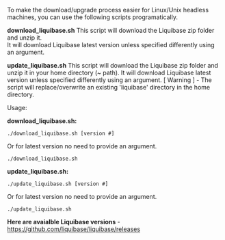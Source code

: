 To make the download/upgrade process easier for Linux/Unix headless machines, you can use the following scripts programatically.

**download_liquibase.sh**
This script will download the Liquibase zip folder and unzip it.  
It will download Liquibase latest version unless specified differently using an argument.

**update_liquibase.sh**
This script will download the Liquibase zip folder and unzip it in your home directory (~ path).
It will download Liquibase latest version unless specified differently using an argument.
[ Warning ] - The script will replace/overwrite an existing 'liquibase' directory in the home directory. 

Usage:

**download_liquibase.sh:**
```console
./download_liquibase.sh [version #]
```
Or for latest version no need to provide an argument.
```console
./download_liquibase.sh
```

**update_liquibase.sh:**
```console
./update_liquibase.sh [version #]
```
Or for latest version no need to provide an argument.
```console
./update_liquibase.sh
```

**Here are avaialble Liquibase versions** - https://github.com/liquibase/liquibase/releases
